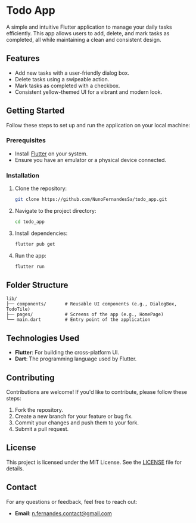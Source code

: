 # Todo App

A simple and intuitive Flutter application to manage your daily tasks efficiently. This app allows users to add, delete, and mark tasks as completed, all while maintaining a clean and consistent design.

## Features

- Add new tasks with a user-friendly dialog box.
- Delete tasks using a swipeable action.
- Mark tasks as completed with a checkbox.
- Consistent yellow-themed UI for a vibrant and modern look.

## Getting Started

Follow these steps to set up and run the application on your local machine:

### Prerequisites

- Install [Flutter](https://flutter.dev/docs/get-started/install) on your system.
- Ensure you have an emulator or a physical device connected.

### Installation

1. Clone the repository:

   ```bash
   git clone https://github.com/NunoFernandesSa/todo_app.git
   ```

2. Navigate to the project directory:

   ```bash
   cd todo_app
   ```

3. Install dependencies:

   ```bash
   flutter pub get
   ```

4. Run the app:

   ```bash
   flutter run
   ```

## Folder Structure

```
lib/
├── components/       # Reusable UI components (e.g., DialogBox, TodoTile)
├── pages/            # Screens of the app (e.g., HomePage)
└── main.dart         # Entry point of the application
```

## Technologies Used

- **Flutter**: For building the cross-platform UI.
- **Dart**: The programming language used by Flutter.

## Contributing

Contributions are welcome! If you'd like to contribute, please follow these steps:

1. Fork the repository.
2. Create a new branch for your feature or bug fix.
3. Commit your changes and push them to your fork.
4. Submit a pull request.

## License

This project is licensed under the MIT License. See the [LICENSE](LICENSE) file for details.

## Contact

For any questions or feedback, feel free to reach out:

- **Email**: n.fernandes.contact@gmail.com
